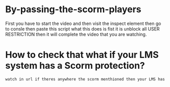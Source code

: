 # By-passing-the-scorm-players
First you have to start the video and then visit the inspect element then go to consle then paste this script what this does is fist it is unblock all USER RESTRICTION then it will complete the video that you are watching.

<h1>How to check that what if your LMS system has a Scorm protection?</h1>

``` bash
watch in url if theres anywhere the scorm menthioned then your LMS has the scorm protection 👍
```
